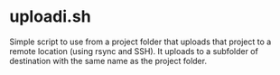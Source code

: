 # uploadi.sh
Simple script to use from a project folder that uploads that project to a remote location (using rsync and SSH). It uploads to a subfolder of destination with the same name as the project folder.
